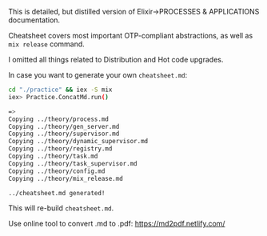 This is detailed, but distilled version of Elixir->PROCESSES & APPLICATIONS documentation. 

Cheatsheet covers most important OTP-compliant abstractions, as well as `mix release` command.

I omitted all things related to Distribution and Hot code upgrades.

In case you want to generate your own `cheatsheet.md`:
```sh
cd "./practice" && iex -S mix
iex> Practice.ConcatMd.run()

=>
Copying ../theory/process.md
Copying ../theory/gen_server.md
Copying ../theory/supervisor.md
Copying ../theory/dynamic_supervisor.md
Copying ../theory/registry.md
Copying ../theory/task.md
Copying ../theory/task_supervisor.md
Copying ../theory/config.md
Copying ../theory/mix_release.md

../cheatsheet.md generated!
```
This will re-build `cheatsheet.md`.

Use online tool to convert .md to .pdf: 
https://md2pdf.netlify.com/